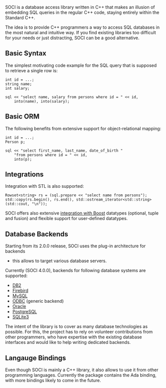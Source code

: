 SOCI is a database access library written in C++ that makes an illusion of embedding
SQL queries in the regular C++ code, staying entirely within the Standard C++.

The idea is to provide C++ programmers a way to access SQL databases in the most natural and intuitive way.
If you find existing libraries too difficult for your needs or just distracting, SOCI can be a good alternative.

## Basic Syntax

The simplest motivating code example for the SQL query that is supposed to retrieve a single row is:

    int id = ...;
    string name;
    int salary;

    sql << "select name, salary from persons where id = " << id,
        into(name), into(salary);

## Basic ORM

The following benefits from extensive support for object-relational mapping:

    int id = ...;
    Person p;

    sql << "select first_name, last_name, date_of_birth "
        "from persons where id = " << id,
        into(p);

## Integrations

Integration with STL is also supported:

    Rowset<string> rs = (sql.prepare << "select name from persons");
    std::copy(rs.begin(), rs.end(), std::ostream_iterator<std::string>(std::cout, "\n"));

SOCI offers also extensive [integration with Boost](boost.md) datatypes (optional, tuple and fusion) and flexible support for user-defined datatypes.

## Database Backends

Starting from its 2.0.0 release, SOCI uses the plug-in architecture for backends
- this allows to target various database servers.

Currently (SOCI 4.0.0), backends for following database systems are supported:

* [DB2](backends/db2.md)
* [Firebird](backends/firebird.md)
* [MySQL](backends/mysql.md)
* [ODBC](backends/odbc.md) (generic backend)
* [Oracle](backends/oracle.md)
* [PostgreSQL](backends/postgresql.md)
* [SQLite3](backends/sqlite3.md)

The intent of the library is to cover as many database technologies as possible.
For this, the project has to rely on volunteer contributions from other programmers,
who have expertise with the existing database interfaces and would like to help
writing dedicated backends.

## Langauge Bindings

Even though SOCI is mainly a C++ library, it also allows to use it from other programming languages.
Currently the package contains the Ada binding, with more bindings likely to come in the future.
